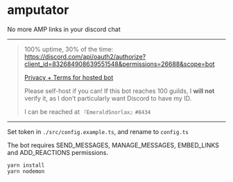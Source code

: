 # amputator
No more AMP links in your discord chat

---

> 100% uptime, 30% of the time: https://discord.com/api/oauth2/authorize?client_id=832684908639551548&permissions=26688&scope=bot
>
> [Privacy + Terms for hosted bot](https://github.com/EmeraldSnorlax/amputator/blob/main/PRIVACY.md)
> 
> Please self-host if you can!
> If this bot reaches 100 guilds, I **will not** verify it, as I don't particularly want Discord to have my ID.
>
> I can be reached at `『EmeraldSnorlax』#8434`

---

Set token in `./src/config.example.ts`, and rename to `config.ts`

The bot requires SEND_MESSAGES, MANAGE_MESSAGES, EMBED_LINKS and ADD_REACTIONS permissions.

```
yarn install
yarn nodemon
```
